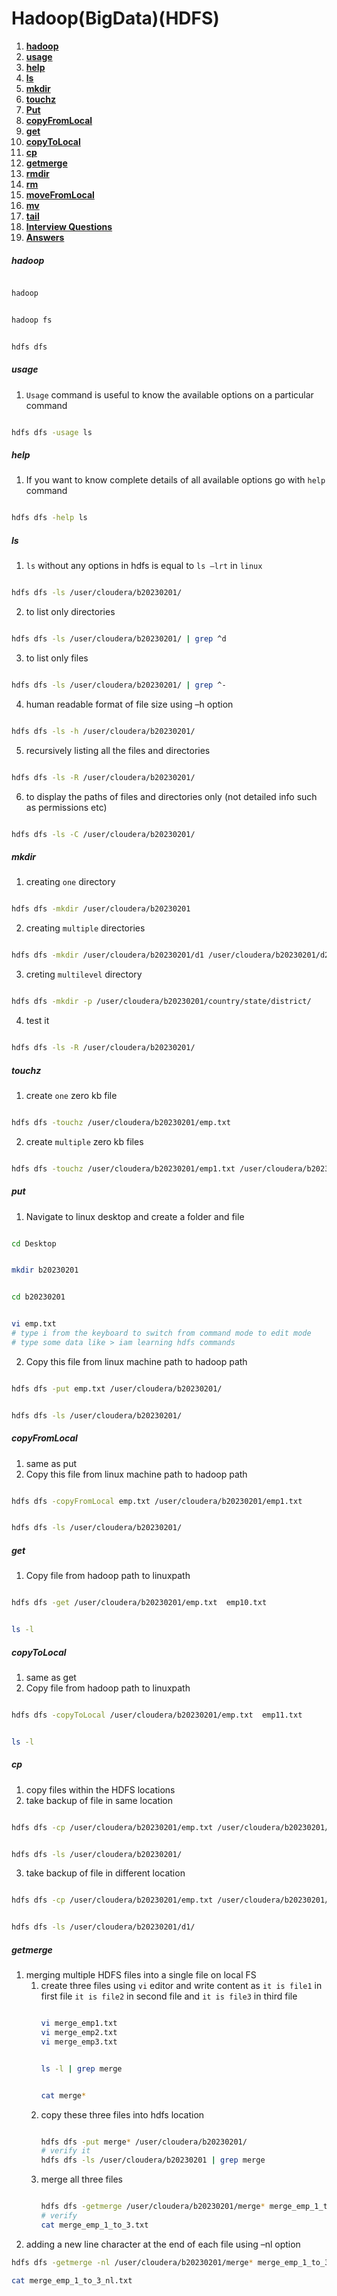 # Hadoop(BigData)(HDFS)
1. **[hadoop](#hadoop)**<br>
2. **[usage](#usage)**<br>
3. **[help](#help)**<br>
4. **[ls](#ls)**<br>
4. **[mkdir](#mkdir)**<br>
5. **[touchz](#touchz)**<br>
6. **[Put](#Put)**<br>
7. **[copyFromLocal](#copyFromLocal)**<br>
8. **[get](#get)**<br>
9. **[copyToLocal](#copyToLocal)**<br>
10. **[cp](#cp)**<br>
11. **[getmerge](#getmerge)**<br>
12. **[rmdir](#rmdir)**<br>
13. **[rm](#rm)**<br>
14. **[moveFromLocal](#moveFromLocal)**<br>
15. **[mv](#mv)**<br>
16. **[tail](#tail)**<br>
17. **[Interview Questions](#Interview-Questions)**<br>
18. **[Answers](#Answers)**<br>




##### hadoop
``` sh

hadoop

```
``` sh

hadoop fs

```
``` sh

hdfs dfs

```
##### usage
1. `Usage` command is useful to know the available options on a particular command

``` sh

hdfs dfs -usage ls

```
##### help

1. If you want to know complete details of all available options go with `help` command

``` sh

hdfs dfs -help ls

```
##### ls
1. `ls` without any options in hdfs is equal to `ls –lrt` in `linux`
```sh

hdfs dfs -ls /user/cloudera/b20230201/

```
2. to list only directories
```sh

hdfs dfs -ls /user/cloudera/b20230201/ | grep ^d

```
3. to list only files
```sh

hdfs dfs -ls /user/cloudera/b20230201/ | grep ^-

```
4. human readable format of file size using –h option
```sh

hdfs dfs -ls -h /user/cloudera/b20230201/

```
5. recursively listing all the files and directories
```sh

hdfs dfs -ls -R /user/cloudera/b20230201/

```
6. to display the paths of files and directories only (not detailed info such as permissions etc)
```sh

hdfs dfs -ls -C /user/cloudera/b20230201/

```

##### mkdir
1. creating `one` directory

``` sh

hdfs dfs -mkdir /user/cloudera/b20230201

```
2. creating `multiple` directories

``` sh

hdfs dfs -mkdir /user/cloudera/b20230201/d1 /user/cloudera/b20230201/d2

```
3. creting `multilevel` directory

``` sh

hdfs dfs -mkdir -p /user/cloudera/b20230201/country/state/district/

```
4. test it

``` sh

hdfs dfs -ls -R /user/cloudera/b20230201/

```
##### touchz

1. create `one` zero kb file
``` sh

hdfs dfs -touchz /user/cloudera/b20230201/emp.txt

```
2. create `multiple` zero kb files
``` sh

hdfs dfs -touchz /user/cloudera/b20230201/emp1.txt /user/cloudera/b20230201/emp2.txt

```
##### put

1. Navigate to linux desktop and create a folder and file
``` sh

cd Desktop

```
``` sh

mkdir b20230201

```
``` sh

cd b20230201

```
``` sh

vi emp.txt
# type i from the keyboard to switch from command mode to edit mode
# type some data like > iam learning hdfs commands
```
2. Copy this file from linux machine path to hadoop path
``` sh

hdfs dfs -put emp.txt /user/cloudera/b20230201/

```
``` sh

hdfs dfs -ls /user/cloudera/b20230201/

```
##### copyFromLocal

1. same as put
2. Copy this file from linux machine path to hadoop path
``` sh

hdfs dfs -copyFromLocal emp.txt /user/cloudera/b20230201/emp1.txt

```
``` sh

hdfs dfs -ls /user/cloudera/b20230201/

```

##### get

1. Copy file from hadoop path to linuxpath
``` sh

hdfs dfs -get /user/cloudera/b20230201/emp.txt  emp10.txt 

```
``` sh

ls -l

```
##### copyToLocal

1. same as get
2. Copy file from hadoop path to linuxpath
``` sh

hdfs dfs -copyToLocal /user/cloudera/b20230201/emp.txt  emp11.txt 

```
``` sh

ls -l

```
##### cp

1. copy files within the HDFS locations
2. take backup of file in same location
``` sh

hdfs dfs -cp /user/cloudera/b20230201/emp.txt /user/cloudera/b20230201/emp_bkp.txt

```
``` sh

hdfs dfs -ls /user/cloudera/b20230201/

```

3. take backup of file in different location
``` sh

hdfs dfs -cp /user/cloudera/b20230201/emp.txt /user/cloudera/b20230201/d1/emp_bkp.txt

```
``` sh

hdfs dfs -ls /user/cloudera/b20230201/d1/

```
##### getmerge

1. merging multiple HDFS files into a single file on local FS
    1. create three files using `vi` editor and write content as `it is file1`  in first file `it is file2` in second file and `it is file3` in third file
        ``` sh
        
        vi merge_emp1.txt
        vi merge_emp2.txt
        vi merge_emp3.txt
        
        ```
        ``` sh
        
        ls -l | grep merge
        
        ```
        ``` sh
        
        cat merge*
        
        ```
    2. copy these three files into hdfs location
        ``` sh
        
        hdfs dfs -put merge* /user/cloudera/b20230201/
        # verify it
        hdfs dfs -ls /user/cloudera/b20230201 | grep merge
        
        ```
    3. merge all three files
        ``` sh

        hdfs dfs -getmerge /user/cloudera/b20230201/merge* merge_emp_1_to_3.txt
        # verify
        cat merge_emp_1_to_3.txt
        

        ```
2. adding a new line character at the end of each file using –nl option
``` sh
hdfs dfs -getmerge -nl /user/cloudera/b20230201/merge* merge_emp_1_to_3_nl.txt
```
``` sh
cat merge_emp_1_to_3_nl.txt
```




